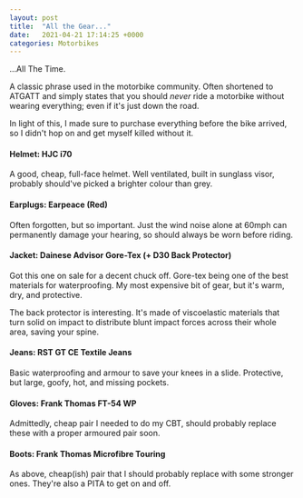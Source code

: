 ```yaml
---
layout: post
title:  "All the Gear..."
date:   2021-04-21 17:14:25 +0000
categories: Motorbikes
---
```


...All The Time.

A classic phrase used in the motorbike community. Often shortened to ATGATT and simply states that you should *never* ride a motorbike without wearing everything; even if it's just down the road.

In light of this, I made sure to purchase everything before the bike arrived, so I didn't hop on and get myself killed without it. 

#### Helmet: HJC i70
A good, cheap, full-face helmet. Well ventilated, built in sunglass visor, probably should've picked a brighter colour than grey.

#### Earplugs: Earpeace (Red)
Often forgotten, but so important. Just the wind noise alone at 60mph can permanently damage your hearing, so should always be worn before riding.

#### Jacket: Dainese Advisor Gore-Tex (+ D30 Back Protector)
Got this one on sale for a decent chuck off. Gore-tex being one of the best materials for waterproofing. My most expensive bit of gear, but it's warm, dry, and protective. 

The back protector is interesting. It's made of viscoelastic materials that turn solid on impact to distribute blunt impact forces across their whole area, saving your spine.

#### Jeans: RST GT CE Textile Jeans
Basic waterproofing and armour to save your knees in a slide. Protective, but large, goofy, hot, and missing pockets.

#### Gloves: Frank Thomas FT-54 WP
Admittedly, cheap pair I needed to do my CBT, should probably replace these with a proper armoured pair soon. 

#### Boots: Frank Thomas Microfibre Touring
As above, cheap(ish) pair that I should probably replace with some stronger ones. They're also a PITA to get on and off. 

    
